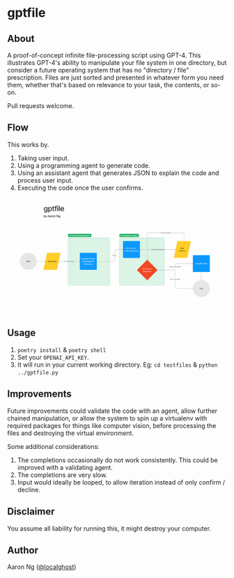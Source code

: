 # gptfile

## About

A proof-of-concept infinite file-processing script using GPT-4. This illustrates GPT-4's ability
to manipulate your file system in one directory, but consider a future operating system that has no
"directory / file" prescription. Files are just sorted and presented in whatever form you 
need them, whether that's based on relevance to your task, the contents, or so-on.

Pull requests welcome.

## Flow

This works by.

1. Taking user input.
2. Using a programming agent to generate code.
3. Using an assistant agent that generates JSON to explain the code and process user input.
4. Executing the code once the user confirms.

![Flowchart](img/flowchart.png)

## Usage

1. `poetry install` & `poetry shell`
2. Set your `OPENAI_API_KEY`.
3. It will run in your current working directory. Eg: `cd testfiles` & `python ../gptfile.py`

## Improvements

Future improvements could validate the code with an agent, allow further chained manipulation, or
allow the system to spin up a virtualenv with required packages for things like computer vision, 
before processing the files and destroying the virtual environment. 

Some additional considerations:
1. The completions occasionally do not work consistently. This could be improved with a validating agent.
2. The completions are very slow.
3. Input would ideally be looped, to allow iteration instead of only confirm / decline.

## Disclaimer

You assume all liability for running this, it might destroy your computer.

## Author

Aaron Ng ([@localghost](https://twitter.com/localghost))